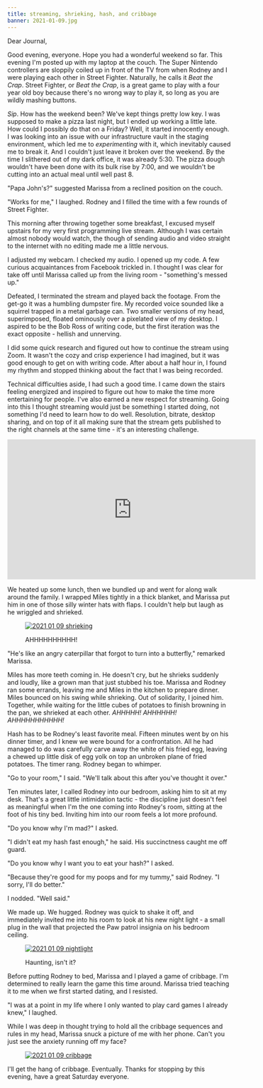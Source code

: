 ```yaml
---
title: streaming, shrieking, hash, and cribbage
banner: 2021-01-09.jpg
---
```


Dear Journal,

Good evening, everyone.  Hope you had a wonderful weekend so far.
This evening I'm posted up with my laptop at the couch.  The Super
Nintendo controllers are sloppily coiled up in front of the TV from
when Rodney and I were playing each other in Street Fighter.
Naturally, he calls it _Beat the Crap_.  Street Fighter, or _Beat the
Crap_, is a great game to play with a four year old boy because
there's no wrong way to play it, so long as you are wildly mashing
buttons.

_Sip_.  How has the weekend been?  We've kept things pretty low key.
I was supposed to make a pizza last night, but I ended up working a
little late.  How could I possibly do that on a Friday?  Well, it
started innocently enough.  I was looking into an issue with our
infrastructure vault in the staging environment, which led me to
_experimenting_ with it, which inevitably caused me to break it.  And
I couldn't just leave it broken over the weekend.  By the time I
slithered out of my dark office, it was already 5:30.  The pizza dough
wouldn't have been done with its bulk rise by 7:00, and we wouldn't be
cutting into an actual meal until well past 8.

"Papa John's?" suggested Marissa from a reclined position on the
couch.

"Works for me," I laughed.  Rodney and I filled the time with a few
rounds of Street Fighter.

This morning after throwing together some breakfast, I excused myself
upstairs for my very first programming live stream.  Although I was
certain almost nobody would watch, the though of sending audio and
video straight to the internet with no editing made me a little
nervous.

I adjusted my webcam.  I checked my audio.  I opened up my code.  A
few curious acquaintances from Facebook trickled in.  I thought I was
clear for take off until Marissa called up from the living room -
"something's messed up."

Defeated, I terminated the stream and played back the footage.  From
the get-go it was a humbling dumpster fire.  My recorded voice sounded
like a squirrel trapped in a metal garbage can.  Two smaller versions
of my head, superimposed, floated ominously over a pixelated view of
my desktop.  I aspired to be the Bob Ross of writing code, but the
first iteration was the exact opposite - hellish and unnerving.

I did some quick research and figured out how to continue the stream
using Zoom.  It wasn't the cozy and crisp experience I had imagined,
but it was good enough to get on with writing code.  After about a
half hour in, I found my rhythm and stopped thinking about the fact
that I was being recorded.

Technical difficulties aside, I had such a good time.  I came down the
stairs feeling energized and inspired to figure out how to make the
time more entertaining for people.  I've also earned a new respect for
streaming.  Going into this I thought streaming would just be
something I started doing, not something I'd need to learn how to do
well.  Resolution, bitrate, desktop sharing, and on top of it all
making sure that the stream gets published to the right channels at
the same time - it's an interesting challenge.

<iframe width="560" height="315" src="https://www.youtube.com/embed/nCqMGxJeW14" frameborder="0" allow="accelerometer; autoplay; clipboard-write; encrypted-media; gyroscope; picture-in-picture" allowfullscreen></iframe>

We heated up some lunch, then we bundled up and went for along walk
around the family.  I wrapped Miles tightly in a thick blanket, and
Marissa put him in one of those silly winter hats with flaps.  I
couldn't help but laugh as he wriggled and shrieked.

<figure>
<a href="/images/2021-01-09-shrieking.jpg">
<img alt="2021 01 09 shrieking" src="/images/2021-01-09-shrieking.jpg"/>
</a>
<figcaption>
<p>AHHHHHHHHHH!</p>
</figcaption>
</figure>

"He's like an angry caterpillar that forgot to turn into a butterfly,"
remarked Marissa.

Miles has more teeth coming in.  He doesn't cry, but he shrieks
suddenly and loudly, like a grown man that just stubbed his toe.
Marissa and Rodney ran some errands, leaving me and Miles in the
kitchen to prepare dinner.  Miles bounced on his swing while
shrieking.  Out of solidarity, I joined him.  Together, while waiting
for the little cubes of potatoes to finish browning in the pan, we
shrieked at each other.  _AHHHHH!_  _AHHHHHH!_  _AHHHHHHHHHHH!_

Hash has to be Rodney's least favorite meal.  Fifteen minutes went by
on his dinner timer, and I knew we were bound for a confrontation.
All he had managed to do was carefully carve away the white of his
fried egg, leaving a chewed up little disk of egg yolk on top an
unbroken plane of fried potatoes.  The timer rang.  Rodney began to
whimper.

"Go to your room," I said.  "We'll talk about this after you've
thought it over."

Ten minutes later, I called Rodney into our bedroom, asking him to sit
at my desk.  That's a great little intimidation tactic - the
discipline just doesn't feel as meaningful when I'm the one coming
into Rodney's room, sitting at the foot of his tiny bed.  Inviting him
into our room feels a lot more profound.

"Do you know why I'm mad?" I asked.

"I didn't eat my hash fast enough," he said.  His succinctness caught
me off guard.

"Do you know why I want you to eat your hash?" I asked.

"Because they're good for my poops and for my tummy," said Rodney.  "I
sorry, I'll do better."

I nodded.  "Well said."

We made up.  We hugged.  Rodney was quick to shake it off, and
immediately invited me into his room to look at his new night light -
a small plug in the wall that projected the Paw patrol insignia on his
bedroom ceiling.

<figure>
<a href="/images/2021-01-09-nightlight.jpg">
<img alt="2021 01 09 nightlight" src="/images/2021-01-09-nightlight.jpg"/>
</a>
<figcaption>
<p>Haunting, isn't it?</p>
</figcaption>
</figure>

Before putting Rodney to bed, Marissa and I played a game of cribbage.
I'm determined to really learn the game this time around.  Marissa
tried teaching it to me when we first started dating, and I resisted.

"I was at a point in my life where I only wanted to play card games I
already knew," I laughed.

While I was deep in thought trying to hold all the cribbage sequences
and rules in my head, Marissa snuck a picture of me with her phone.
Can't you just see the anxiety running off my face?

<figure>
<a href="/images/2021-01-09-cribbage.jpg">
<img alt="2021 01 09 cribbage" src="/images/2021-01-09-cribbage.jpg"/>
</a>
</figure>

I'll get the hang of cribbage.  Eventually.  Thanks for stopping by
this evening, have a great Saturday everyone.
